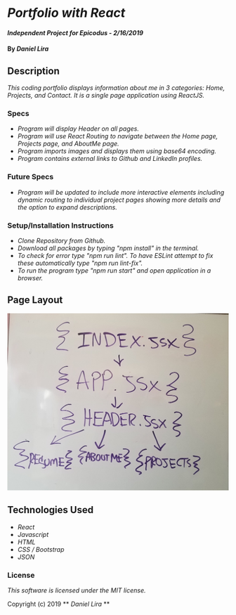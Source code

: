 # _Portfolio with React_

#### _Independent Project for Epicodus - 2/16/2019_

#### By _**Daniel Lira**_

## Description

_This coding portfolio displays information about me in 3 categories: Home, Projects, and Contact. It is a single page application using ReactJS._


### Specs

- _Program will display Header on all pages._
- _Program will use React Routing to navigate between the Home page, Projects page, and AboutMe page._
- _Program imports images and displays them using base64 encoding._
- _Program contains external links to Github and LinkedIn profiles._


### Future Specs
- _Program will be updated to include more interactive elements including dynamic routing to individual project pages showing more details and the option to expand descriptions._

### Setup/Installation Instructions
- _Clone Repository from Github._
- _Download all packages by typing "npm install" in the terminal._
- _To check for error type "npm run lint". To have ESLint attempt to fix these automatically type "npm run lint-fix"._
- _To run the program type "npm run start" and open application in a browser._

## Page Layout

![Alt text](src/assets/layout.jpg?raw=true "Title")


## Technologies Used

- _React_
- _Javascript_
- _HTML_
- _CSS / Bootstrap_
- _JSON_

### License

_This software is licensed under the MIT license._

Copyright (c) 2019 ** _Daniel Lira_ **